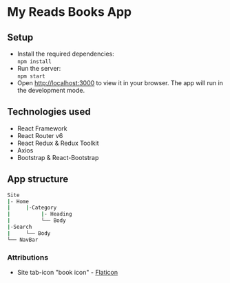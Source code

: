 # My Reads Books App

## Setup

- Install the required dependencies:\
  `npm install`
- Run the server:\
  `npm start`
- Open [http://localhost:3000](http://localhost:3000) to view it in your browser.
  The app will run in the development mode.

## Technologies used

- React Framework
- React Router v6
- React Redux & Redux Toolkit
- Axios
- Bootstrap & React-Bootstrap

## App structure

```bash
Site
|- Home
|     |-Category
|          |- Heading
|          └── Body
|-Search
|     └── Body
└── NavBar
```

### Attributions

- Site tab-icon "book icon" - [Flaticon]("https://www.flaticon.com/free-icons/book")
